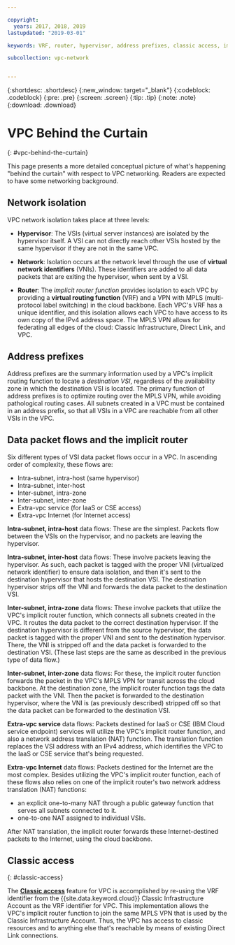 ```yaml
---

copyright:
  years: 2017, 2018, 2019
lastupdated: "2019-03-01"

keywords: VRF, router, hypervisor, address prefixes, classic access, implicit router, packet flows, NAT, data flows

subcollection: vpc-network


---
```


{:shortdesc: .shortdesc}
{:new_window: target="_blank"}
{:codeblock: .codeblock}
{:pre: .pre}
{:screen: .screen}
{:tip: .tip}
{:note: .note}
{:download: .download}

# VPC Behind the Curtain
{: #vpc-behind-the-curtain}

This page presents a more detailed conceptual picture of what's happening "behind the curtain" with respect to VPC networking. Readers are expected to have some networking background.

## Network isolation

VPC network isolation takes place at three levels: 

* **Hypervisor**: The VSIs (virtual server instances) are isolated by the hypervisor itself. A VSI can not directly reach other VSIs hosted by the same hypervisor if they are not in the same VPC.

* **Network**: Isolation occurs at the network level through the use of **virtual network identifiers** (VNIs). These identifiers are added to all data packets that are exiting the hypervisor, when sent by a VSI.

* **Router**: The _implicit router function_ provides isolation to each VPC by providing a **virtual routing function** (VRF) and a VPN with MPLS (multi-protocol label switching) in the cloud backbone. Each VPC's VRF has a unique identifier, and this isolation allows each VPC to have access to its own copy of the IPv4 address space. The MPLS VPN allows for federating all edges of the cloud: Classic Infrastructure, Direct Link, and VPC.

## Address prefixes

Address prefixes are the summary information used by a VPC's implicit routing function to locate a _destination VSI_, regardless of the availability zone in which the destination VSI is located. The primary function of address prefixes is to optimize routing over the MPLS VPN, while avoiding pathological routing cases. All subnets created in a VPC must be contained in an address prefix, so that all VSIs in a VPC are reachable from all other VSIs in the VPC.

## Data packet flows and the implicit router

Six different types of VSI data packet flows occur in a VPC. In ascending order of complexity, these flows are:

* Intra-subnet, intra-host (same hypervisor)
* Intra-subnet, inter-host
* Inter-subnet, intra-zone
* Inter-subnet, inter-zone
* Extra-vpc service (for IaaS or CSE access)
* Extra-vpc Internet (for Internet access)

**Intra-subnet, intra-host** data flows: These are the simplest. Packets flow between the VSIs on the hypervisor, and no packets are leaving the hypervisor.

**Intra-subnet, inter-host** data flows: These involve packets leaving the hypervisor. As such, each packet is tagged with the proper VNI (virtualized network identifier) to ensure data isolation, and then it's sent to the destination hypervisor that hosts the destination VSI. The destination hypervisor strips off the VNI and forwards the data packet to the destination VSI.

**Inter-subnet, intra-zone** data flows: These involve packets that utilize the VPC's implicit router function, which connects all subnets created in the VPC. It routes the data packet to the correct destination hypervisor. If the destination hypervisor is different from the source hypervisor, the data packet is tagged with the proper VNI and sent to the destination hypervisor. There, the VNI is stripped off and the data packet is forwarded to the destination VSI. (These last steps are the same as described in the previous type of data flow.)

**Inter-subnet, inter-zone** data flows: For these, the implicit router function forwards the packet in the VPC's MPLS VPN for transit across the cloud backbone. At the destination zone, the implicit router function tags the data packet with the VNI. Then the packet is forwarded to the destination hypervisor, where the VNI is (as previously described) stripped off so that the data packet can be forwarded to the destination VSI.

**Extra-vpc service** data flows: Packets destined for IaaS or CSE (IBM Cloud service endpoint) services will utilize the VPC's implicit router function, and also a network address translation (NAT) function. The translation function replaces the VSI address with an IPv4 address, which identifies the VPC to the IaaS or CSE service that's being requested.

**Extra-vpc Internet** data flows: Packets destined for the Internet are the most complex. Besides utilizing the VPC's implicit router function, each of these flows also relies on one of the implicit router's two network address translation (NAT) functions:

  * an explicit one-to-many NAT through a public gateway function that serves all subnets connected to it.
  * one-to-one NAT assigned to individual VSIs.

After NAT translation, the implicit router forwards these Internet-destined packets to the Internet, using the cloud backbone.

## Classic access
{: #classic-access}

The [**Classic access**](/docs/infrastructure/vpc/classic-access.html) feature for VPC is accomplished by re-using the VRF identifier from the {{site.data.keyword.cloud}} Classic Infrastructure Account as the VRF identifier for VPC. This implementation allows the VPC's implicit router function to join the same MPLS VPN that is used by the Classic Infrastructure Account. Thus, the VPC has access to classic resources and to anything else that's reachable by means of existing Direct Link connections.
